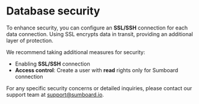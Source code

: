 # Database security
To enhance security, you can configure an **SSL/SSH** connection for each data connection. Using SSL encrypts data in transit, providing an additional layer of protection.

We recommend taking additional measures for security:
- Enabling **SSL/SSH** connection
- **Access control**: Create a user with **read** rights only for Sumboard connection

For any specific security concerns or detailed inquiries, please contact our support team at support@sumboard.io.
